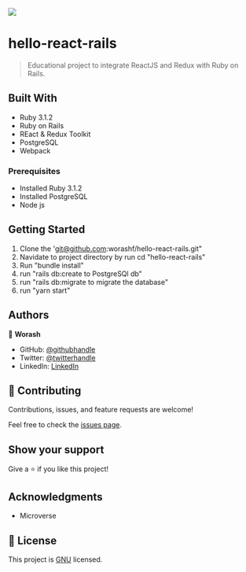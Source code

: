 ![](https://img.shields.io/badge/Microverse-blueviolet)

# hello-react-rails

> Educational project to integrate ReactJS and Redux with Ruby on Rails.

## Built With

- Ruby 3.1.2
- Ruby on Rails
- REact & Redux Toolkit
- PostgreSQL
- Webpack

### Prerequisites

- Installed Ruby 3.1.2
- Installed PostgreSQL
- Node js

## Getting Started

1.  Clone the 'git@github.com:worashf/hello-react-rails.git"
2.  Navidate to project directory by run cd "hello-react-rails"
3.  Run "bundle install"
4.  run "rails db:create to PostgreSQl db"
5.  run "rails db:migrate to migrate the database"
6.  run "yarn start"

## Authors

👤 **Worash**

- GitHub: [@githubhandle](https://github.com/worashf)
- Twitter: [@twitterhandle](https://twitter.com/WorashAboche)
- LinkedIn: [LinkedIn](https://www.linkedin.com/in/worash-abocherugn-a02219154/)

## 🤝 Contributing

Contributions, issues, and feature requests are welcome!

Feel free to check the [issues page](../../issues/).

## Show your support

Give a ⭐️ if you like this project!

## Acknowledgments

- Microverse

## 📝 License

This project is [GNU](./LICENSE) licensed.

